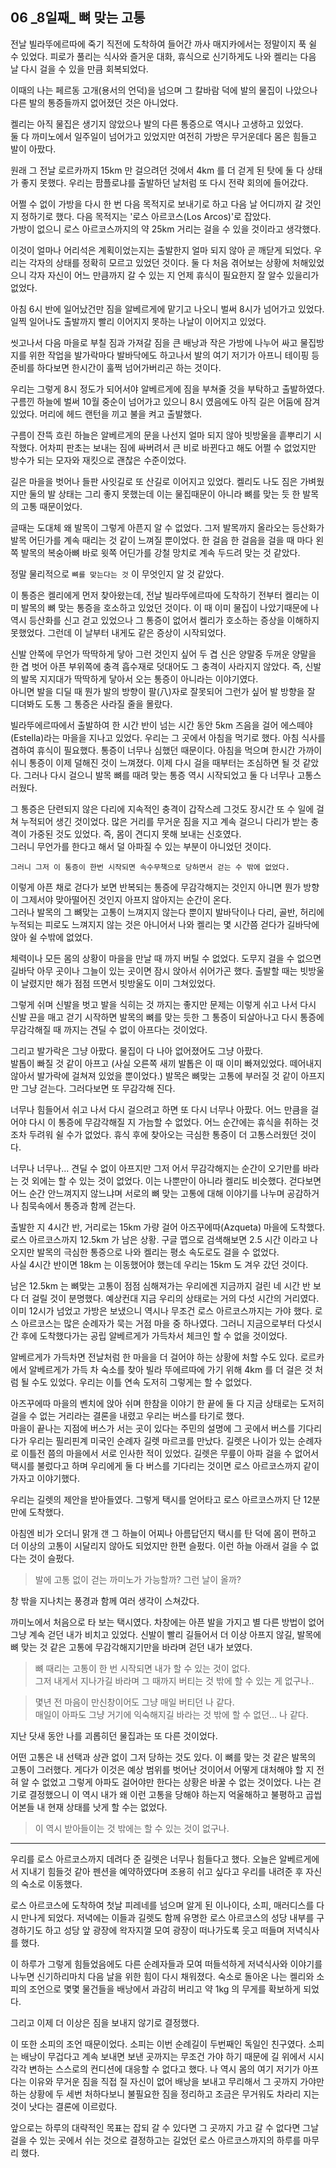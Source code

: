 ## 06 _8일째\_ 뼈 맞는 고통


전날 빌라뚜에르따에 죽기 직전에 도착하여 들어간 까사 매지카에서는 
정말이지 푹 쉴 수 있었다. 피로가 풀리는 식사와 즐거운 대화, 휴식으로 
신기하게도 나와 켈리는 다음 날 다시 걸을 수 있을 만큼 회복되었다.

이때의 나는 페르동 고개(용서의 언덕)을 넘으며 그 칼바람 덕에 
발의 물집이 나았으나 다른 발의 통증들까지 없어졌던 것은 아니었다.

켈리는 아직 물집은 생기지 않았으나 발의 다른 통증으로 역시나 고생하고 있었다.  
둘 다 까미노에서 일주일이 넘어가고 있었지만 여전히 가방은 무거운데다
몸은 힘들고 발이 아팠다.

원래 그 전날 로르카까지 15km 만 걸으려던 것에서 
4km 를 더 걷게 된 탓에 둘 다 상태가 좋지 못했다.
우리는 팜플로냐를 출발하던 날처럼 또 다시 전략 회의에 들어갔다.

어쩔 수 없이 가방을 다시 한 번 다음 목적지로 보내기로 하고
다음 날 어디까지 갈 것인지 정하기로 했다. 
다음 목적지는 '로스 아르코스(Los Arcos)'로 잡았다.  
가방이 없으니 로스 아르코스까지의 약 25km 거리는 걸을 수 있을 것이라고 생각했다.

이것이 얼마나 어리석은 계획이었는지는 출발한지 얼마 되지 않아 
곧 깨닫게 되었다. 우리는 각자의 상태를 정확히 모르고 있었던 것이다.
둘 다 처음 겪어보는 상황에 처해있었으니 각자 자신이 
어느 만큼까지 갈 수 있는 지 언제 휴식이 필요한지 잘 알수 있을리가 없었다.

아침 6시 반에 일어났건만 짐을 알베르게에 맡기고 나오니 벌써 8시가 넘어가고 있었다.
일찍 일어나도 출발까지 빨리 이어지지 못하는 나날이 이어지고 있었다.

씻고나서 다음 마을로 부칠 짐과 가져갈 짐을 큰 배낭과 작은 가방에 나누어 싸고
물집방지를 위한 작업을 발가락마다 발바닥에도 하고나서 
발의 여기 저기가 아프니 테이핑 등 준비를 하다보면 
한시간이 훌쩍 넘어가버리곤 하는 것이다.

우리는 그렇게 8시 정도가 되어서야 알베르게에 짐을 부쳐줄 것을 부탁하고 
출발하였다.
구름낀 하늘에 벌써 10월 중순이 넘어가고 있으니
8시 였음에도 아직 길은 어둠에 잠겨있었다.
머리에 헤드 랜턴을 끼고 불을 켜고 출발했다.

구름이 잔뜩 흐린 하늘은 알베르게의 문을 나선지 얼마 되지 않아 
빗방울을 흩뿌리기 시작했다.
어차피 판초는 보내는 짐에 싸버려서 큰 비로 바뀐다고 해도 어쩔 수 없었지만 
방수가 되는 모자와 재킷으로 괜찮은 수준이었다.

길은 마을을 벗어나 들판 사잇길로 또 산길로 이어지고 있었다.
켈리도 나도 짐은 가벼웠지만 둘의 발 상태는 그리 좋지 못했는데 
이는 물집때문이 아니라 뼈를 맞는 듯 한 발목의 고통 때문이었다.

글때는 도대체 왜 발목이 그렇게 아픈지 알 수 없었다. 
그저 발목까지 올라오는 등산화가 발목 어딘가를 
계속 때리는 것 같이 느껴질 뿐이었다.
한 걸음 한 걸음을 걸을 때 마다 왼쪽 발목의 복숭아뼈 바로 윗쪽 어딘가를
강철 망치로 계속 두드려 맞는 것 같았다.

정말 물리적으로 ```뼈를 맞는다는 것``` 이 무엇인지 알 것 같았다.

이 통증은 켈리에게 먼저 찾아왔는데, 전날 빌라뚜에르따에 도착하기 전부터 
켈리는 이미 발목의 뼈 맞는 통증을 호소하고 있었던 것이다. 
이 때 이미 물집이 나았기때문에 나 역시 등산화를 신고 걷고 있었으나 
그 통증이 없어서 켈리가 호소하는 증상을 이해하지 못했었다.
그런데 이 날부터 내게도 같은 증상이 시작되었다.

신발 안쪽에 무언가 딱딱하게 닿아 그런 것인지 싶어 
두 겹 신은 양말중 두꺼운 양말을 한 겹 벗어 아픈 부위쪽에 충격 흡수재로
덧대어도 그 충격이 사라지지 않았다.
즉, 신발의 발목 지지대가 딱딱하게 닿아서 오는 통증이 아니라는 이야기였다.  
아니면 발을 디딜 때 뭔가 발의 방향이 팔(八)자로 잘못되어 그런가 싶어
발 방향을 잘 디뎌봐도 도통 그 통증은 사라질 줄을 몰랐다.

빌라뚜에르따에서 출발하여 한 시간 반이 넘는 시간 동안 
5km 즈음을 걸어 에스떼야(Estella)라는 마을을 지나고 있었다.
우리는 그 곳에서 아침을 먹기로 했다. 아침 식사를 겸하여 휴식이 필요했다. 
통증이 너무나 심했던 때문이다. 
아침을 먹으며 한시간 가까이 쉬니 통증이 이제 덜해진 것이 느껴졌다.
이제 다시 걸을 때부터는 조심하면 될 것 같았다.
그러나 다시 걸으니 발목 뼈를 때려 맞는 통증 역시 시작되었고 
둘 다 너무나 고통스러웠다.

그 통증은 단련되지 않은 다리에 지속적인 충격이 갑작스레 그것도 장시간
또 수 일에 걸쳐 누적되어 생긴 것이었다.
많은 거리를 무거운 짐을 지고 계속 걸으니 다리가 받는 충격이
가중된 것도 있었다. 즉, 몸이 견디지 못해 보내는 신호였다.  
그러니 무언가를 한다고 해서 덜 아파질 수 있는 부분이 아니었던 것이다.


    그러니 그저 이 통증이 한번 시작되면 속수무책으로 당하면서 걷는 수 밖에 없었다.

이렇게 아픈 채로 걷다가 보면 반복되는 통증에 무감각해지는 것인지 
아니면 뭔가 방향이 그제서야 맞아떨어진 것인지 아프지 않아지는 순간이 온다.  
그러나 발목의 그 뼈맞는 고통이 느껴지지 않는다 뿐이지 발바닥이나 다리, 골반, 허리에
누적되는 피로도 느껴지지 않는 것은 아니어서 
나와 켈리는 몇 시간쯤 걷다가 길바닥에 앉아 쉴 수밖에 없었다.

체력이나 모든 몸의 상황이 마을을 만날 때 까지 버틸 수 없었다.
도무지 걸을 수 없으면 길바닥 아무 곳이나 그늘이 있는 곳이면 잠시 앉아서
쉬어가곤 했다.
출발할 때는 빗방울이 날렸지만 해가 점점 뜨면서 빗방울도
이미 그쳐있었다.

그렇게 쉬며 신발을 벗고 발을 식히는 것 까지는 좋지만 문제는 
이렇게 쉬고 나서 다시 신발 끈을 매고 걷기 시작하면
발목의 뼈를 맞는 듯한 그 통증이 되살아나고
다시 통증에 무감각해질 때 까지는 견딜 수 없이 아프다는 것이었다.

그리고 발가락은 그냥 아팠다. 물집이 다 나아 없어졌어도 그냥 아팠다.  
발톱이 빠질 것 같이 아프고
(사실 오른쪽 새끼 발톱은 이 때 이미 빠져있었다. 
떼어내지 않아서 발가락에 걸쳐져 있었을 뿐이었다.)
발목은 뼈맞는 고통에 부러질 것 같이 아프지만 
그냥 걷는다. 그러다보면 또 무감각해 진다.  

너무나 힘들어서 쉬고 나서 다시 걸으려고 하면 또 다시 너무나 아팠다.
어느 만큼을 걸어야 다시 이 통증에 무감각해질 지 가늠할 수 없었다.
어느 순간에는 휴식을 취하는 것 조차 두려워 쉴 수가 없었다.
휴식 후에 찾아오는 극심한 통증이 더 고통스러웠던 것이다.

너무나 너무나... 견딜 수 없이 아프지만 
그저 어서 무감각해지는 순간이 오기만를 바라는 것 외에는 할 수 있는 것이 없었다. 
이는 나뿐만이 아니라 켈리도 비슷했다. 
걷다보면 어느 순간 안느껴지지 않느냐며 서로의 뼈 맞는 고통에 대해 
이야기를 나누며 공감하거나 침묵속에서 통증과 함께 걷는다.

출발한 지 4시간 반, 거리로는 15km 가량 걸어 아즈꾸에따(Azqueta) 마을에 도착했다.
로스 아르코스까지 12.5km 가 남은 상황. 구글 맵으로 검색해보면 2.5 시간
이라고 나오지만 발목의 극심한 통증으로 나와 켈리는 평소 속도로도 걸을 수 없었다.  
사실 4시간 반이면 18km 는 이동했어야 했는데 우리는 15km 도 겨우 갔던 것이다.  

남은 12.5km 는 뼈맞는 고통이 점점 심해져가는 우리에겐 
지금까지 걸린 네 시간 반 보다 더 걸릴 것이 분명했다.
예상컨대 지금 우리의 상태로는 거의 다섯 시간의 거리였다. 
이미 12시가 넘었고 가방은 보냈으니 역시나 무조건 로스 아르코스까지는 가야 했다.
로스 아르코스는 많은 순례자가 묵는 거점 마을 중 하나였다.
그러니 지금으로부터 다섯시간 후에 도착했다가는 
공립 알베르게가 가득차서 체크인 할 수 없을 것이었다.

알베르게가 가득차면 전날처럼 한 마을을 더 걸어야 하는 상황에 처할 수도 있다.
로르카에서 알베르게가 가득 차 숙소를 찾아 빌라 뚜에르따에 가기 위해 
4km 를 더 걸은 것 처럼 될 수도 있었다.
우리는 이틀 연속 도저히 그렇게는 할 수 없었다.

아즈꾸에따 마을의 벤치에 앉아 쉬며 한참을 이야기 한 끝에 
둘 다 지금 상태로는 도저히 걸을 수 없는 거리라는 결론을 내렸고 
우리는 버스를 타기로 했다.  
마을이 끝나는 지점에 버스가 서는 곳이 있다는 주민의 설명에 그 곳에서
버스를 기다리다가 우리는 필리핀계 미국인 순례자 길렛 마르코를 만났다.
길렛은 나이가 있는 순례자로 이틀전 쯤의 마을에서 서로 인사한 적이 있었다.
길렛은 무릎이 아파 걸을 수 없어서 택시를 불렀다고 하며
우리에게 둘 다 버스를 기다리는 것이면 로스 아르코스까지 같이 가자고 이야기했다.

우리는 길렛의 제안을 받아들였다.
그렇게 택시를 얻어타고 로스 아르코스까지 단 12분만에 도착했다.

아침엔 비가 오더니 맑개 갠 그 하늘이 어찌나 아름답던지 
택시를 탄 덕에 몸이 편하고 더 이상의 고통이 시달리지 않아도 되었지만 
한편 슬펐다.
이런 하늘 아래서 걸을 수 없다는 것이 슬펐다. 



> 발에 고통 없이 걷는 까미노가 가능할까? 그런 날이 올까?

창 밖을 지나치는 풍경과 함께 여러 생각이 스쳐갔다.  

까미노에서 처음으로 타 보는 택시였다. 
차창에는 아픈 발을 가지고 별 다른 방법이 없어 그냥 계속 걷던 내가 비치고 있었다.
신발이 빨리 길들어서 더 이상 아프지 않길, 
발목에 뼈 맞는 것 같은 고통에 무감각해지기만을 바라며 걷던 내가 보였다.  

> 뼈 때리는 고통이 한 번 시작되면 내가 할 수 있는 것이 없다.   
그저 내게서 지나가길 바라며 
> 그 때까지 버티는 것 밖에 할 수 있는 게 없구나..

> 몇년 전 마음이 만신창이어도 그냥 매일 버티던 나 같다.  
> 매일이 아파도 그냥 거기에 익숙해지길 바라는 것 밖에 할 수 없던... 나 같다.

지난 닷새 동안 나를 괴롭히던 물집과는 또 다른 것이었다. 

어떤 고통은 내 선택과 상관 없이 그저 당하는 것도 있다.
이 뼈를 맞는 것 같은 발목의 고통이 그러했다.
게다가 이것은 예상 범위를 벗어난 것이어서 어떻게 대처해야 할 지 전혀 알 수 없었고
그렇게 아파도 걸어야만 한다는 상황은 바꿀 수 없는 것이었다.
나는 걷기로 결정했으니 이 역시 내가 왜 이런 고통을 당해야 하는지 
억울해하고 불평하고 곱씹어본들 내 현재 상태를 낫게 할 수는 없었다.  


> 이 역시 받아들이는 것 밖에는 할 수 있는 것이 없구나.

--- 
우리를 로스 아르코스까지 데려다 준 길렛은 너무나 힘들다고 했다. 
오늘은 알베르게에서 지내기 힘들것 같아 펜션을 예약하였다며 
조용히 쉬고 싶다고 우리를 내려준 후 자신의 숙소로 이동했다.

로스 아르코스에 도착하여 첫날 피레네를 넘으며 알게 된 
이나이다, 소피, 매러디스를 다시 만나게 되었다.
저녁에는 이들과 길렛도 함께 유명한 로스 아르코스의 성당 내부를 구경하기도 하고
성당 앞 광장에 왁자지껄 모여 광장이 떠나가도록 웃고 떠들며 저녁식사를 했다.

이 하루가 그렇게 힘들었음에도 다른 순례자들과 모여 떠들석하게 저녁식사와
이야기를 나누면 신기하리마치 다음 날을 위한 힘이 다시 채워졌다.
숙소로 돌아온 나는 켈리와 소피의 조언으로 몇몇 물건들을 배낭에서
과감히 버리고 약 1kg 의 무게를 확보하게 되었다.

그리고 이제 더 이상은 짐을 보내지 않기로 결정했다.

이 또한 소피의 조언 때문이었다. 소피는 이번 순례길이 두번째인 독일인 친구였다.
소피는 배낭이 무겁다고 계속 보내면 보낸 곳까지는 무조건 가야 하기 때문에
길 위에서 시시각각 변하는 스스로의 컨디션에 대응할 수 없다고 했다.
나 역시 몸의 여기 저기가 아프다는 이유와 무거운 짐을 직접 질 자신이 없어
배낭을 보내고 무리해서 그 곳까지 가야만 하는 상황에 두 세번 처하다보니 
불필요한 짐을 정리하고 조금은 무거워도 차라리 지는 것이 낫다는 결론에 
이르렀다.

앞으로는 하루의 대략적인 목표는 잡되 갈 수 있다면 그 곳까지 가고
갈 수 없다면 그날 걸을 수 있는 곳에서 쉬는 것으로 결정하고는 
길었던 로스 아르코스까지의 하루를 마무리 했다. 